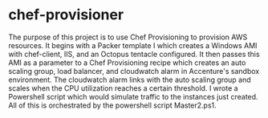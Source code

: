 # chef-provisioner

The purpose of this project is to use Chef Provisioning to provision AWS resources. It begins with a Packer template I which creates a Windows AMI with chef-client, IIS, and an Octopus tentacle configured. It then passes this AMI as a parameter to a Chef Provisioning recipe which creates an auto scaling group, load balancer, and cloudwatch alarm in Accenture's sandbox environment. 
The cloudwatch alarm links with the auto scaling group and scales when the CPU utilization reaches a certain threshold. I wrote a Powershell script
which would simulate traffic to the instances just created. All of this is orchestrated by the powershell script Master2.ps1.
